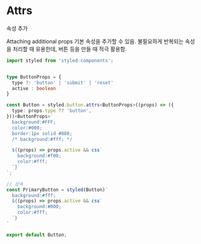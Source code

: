 # Attrs

속성 추가

Attaching additional props
기본 속성을 추가할 수 있음. 불필요하게 반복되는 속성을 처리할 때 유용한데, 버튼 등을 만들 때 적극 활용함.

```typescript
import styled from 'styled-components';


type ButtonProps = {
  type ?: 'button' | 'submit' | 'reset'
  active : boolean
}

const Button = styled.button.attrs<ButtonProps>((props) => ({
  type: props.type ?? 'button',
}))<ButtonProps>`
  background:#FFF;
  color:#000;
  border:1px solid #888;
  /* background:#fff; */

  ${(props) => props.active && css`
    background:#f00;
    color:#fff;
  `}
`;

// 상속
const PrimaryButton = styled(Button)`
  background:#fff;
  ${(props) => props.active && css`
    background:#000;
    color:#fff;
  `}
`

export default Button;
```
